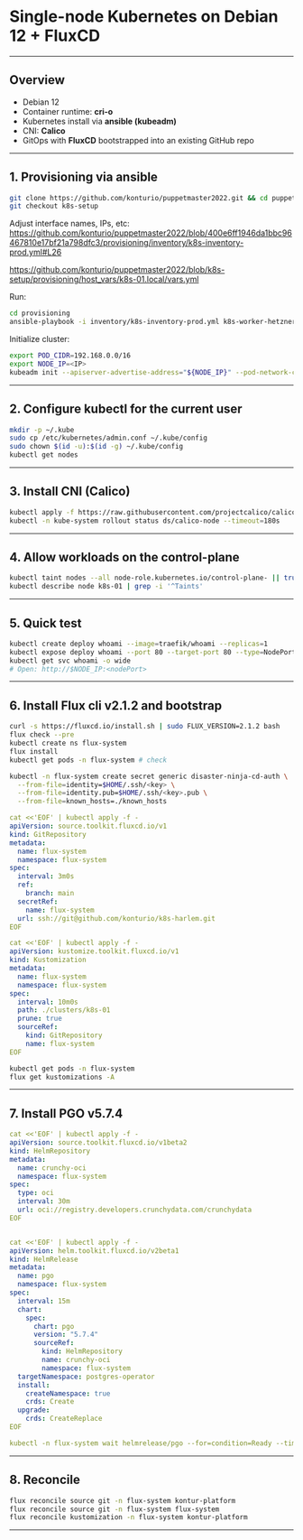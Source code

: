 # Single-node Kubernetes on Debian 12 + FluxCD

---

## Overview

- Debian 12
- Container runtime: **cri-o**
- Kubernetes install via **ansible (kubeadm)**
- CNI: **Calico**
- GitOps with **FluxCD** bootstrapped into an existing GitHub repo

---

## 1. Provisioning via ansible

```bash
git clone https://github.com/konturio/puppetmaster2022.git && cd puppetmaster2022.git 
git checkout k8s-setup
```
Adjust interface names, IPs, etc: 
https://github.com/konturio/puppetmaster2022/blob/400e6ff1946da1bbc96467810e17bf21a798dfc3/provisioning/inventory/k8s-inventory-prod.yml#L26

https://github.com/konturio/puppetmaster2022/blob/k8s-setup/provisioning/host_vars/k8s-01.local/vars.yml

Run:
```bash
cd provisioning
ansible-playbook -i inventory/k8s-inventory-prod.yml k8s-worker-hetzner-robot.yml -l k8s-01.local
```

Initialize cluster:
```bash
export POD_CIDR=192.168.0.0/16
export NODE_IP=<IP>
kubeadm init --apiserver-advertise-address="${NODE_IP}" --pod-network-cidr="${POD_CIDR}"
```

---

## 2. Configure kubectl for the current user

```bash
mkdir -p ~/.kube
sudo cp /etc/kubernetes/admin.conf ~/.kube/config
sudo chown $(id -u):$(id -g) ~/.kube/config
kubectl get nodes
```

---

## 3. Install CNI (Calico)

```bash
kubectl apply -f https://raw.githubusercontent.com/projectcalico/calico/v3.28.0/manifests/calico.yaml
kubectl -n kube-system rollout status ds/calico-node --timeout=180s
```

---

## 4. Allow workloads on the control-plane

```bash
kubectl taint nodes --all node-role.kubernetes.io/control-plane- || true
kubectl describe node k8s-01 | grep -i '^Taints'
```

---

## 5. Quick test

```bash
kubectl create deploy whoami --image=traefik/whoami --replicas=1
kubectl expose deploy whoami --port 80 --target-port 80 --type=NodePort
kubectl get svc whoami -o wide
# Open: http://$NODE_IP:<nodePort>
```

---

## 6. Install Flux cli v2.1.2 and bootstrap

```bash
curl -s https://fluxcd.io/install.sh | sudo FLUX_VERSION=2.1.2 bash
flux check --pre
kubectl create ns flux-system
flux install
kubectl get pods -n flux-system # check

kubectl -n flux-system create secret generic disaster-ninja-cd-auth \
  --from-file=identity=$HOME/.ssh/<key> \
  --from-file=identity.pub=$HOME/.ssh/<key>.pub \
  --from-file=known_hosts=./known_hosts
```

```yaml
cat <<'EOF' | kubectl apply -f -
apiVersion: source.toolkit.fluxcd.io/v1
kind: GitRepository
metadata:
  name: flux-system
  namespace: flux-system
spec:
  interval: 3m0s
  ref:
    branch: main
  secretRef:
    name: flux-system
  url: ssh://git@github.com/konturio/k8s-harlem.git
EOF

cat <<'EOF' | kubectl apply -f -
apiVersion: kustomize.toolkit.fluxcd.io/v1
kind: Kustomization
metadata:
  name: flux-system
  namespace: flux-system
spec:
  interval: 10m0s
  path: ./clusters/k8s-01
  prune: true
  sourceRef:
    kind: GitRepository
    name: flux-system
EOF
```
```bash
kubectl get pods -n flux-system 
flux get kustomizations -A
```

---

## 7. Install PGO v5.7.4

```yaml
cat <<'EOF' | kubectl apply -f -
apiVersion: source.toolkit.fluxcd.io/v1beta2
kind: HelmRepository
metadata:
  name: crunchy-oci
  namespace: flux-system
spec:
  type: oci
  interval: 30m
  url: oci://registry.developers.crunchydata.com/crunchydata
EOF


cat <<'EOF' | kubectl apply -f -
apiVersion: helm.toolkit.fluxcd.io/v2beta1
kind: HelmRelease
metadata:
  name: pgo
  namespace: flux-system
spec:
  interval: 15m
  chart:
    spec:
      chart: pgo
      version: "5.7.4"
      sourceRef:
        kind: HelmRepository
        name: crunchy-oci
        namespace: flux-system
  targetNamespace: postgres-operator
  install:
    createNamespace: true
    crds: Create
  upgrade:
    crds: CreateReplace
EOF 

kubectl -n flux-system wait helmrelease/pgo --for=condition=Ready --timeout
```

---

## 8. Reconcile

```bash
flux reconcile source git -n flux-system kontur-platform
flux reconcile source git -n flux-system flux-system
flux reconcile kustomization -n flux-system kontur-platform
```

---
